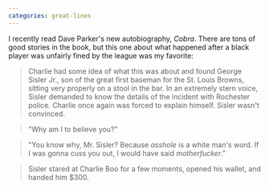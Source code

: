 ```yaml
---
categories: great-lines
---
```


I recently read Dave Parker's new autobiography, *Cobra*. There are tons of good stories in the book, but this one about what happened after a black player was unfairly fined by the league was my favorite:

>Charlie had some idea of what this was about and found George Sisler Jr., son of the great first baseman for the St. Louis Browns, sitting very properly on a stool in the bar. In an extremely stern voice, Sisler demanded to know the details of the incident with Rochester police. Charlie once again was forced to explain himself. Sisler wasn't convinced.

>"Why am I to believe you?"

>"You know why, Mr. Sisler? Because *asshole* is a white man's word. If I was gonna cuss you out, I would have said *motherfucker*."

>Sisler stared at Charlie Boo for a few moments, opened his wallet, and handed him $300.